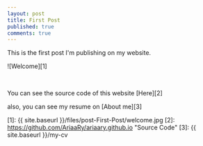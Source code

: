 ```yaml
---
layout: post
title: First Post
published: true
comments: true
---
```


This is the first post I'm publishing  on my website.

![Welcome][1]

<!--more--><br>

You can see the source code of this website [Here][2]

also, you can see my resume on [About me][3]

[1]: {{ site.baseurl }}/files/post-First-Post/welcome.jpg
[2]: https://github.com/AriaaRy/ariaary.github.io "Source Code"
[3]: {{ site.baseurl }}/my-cv
